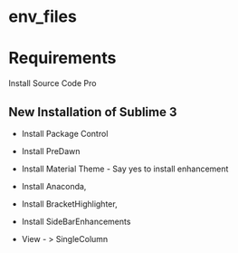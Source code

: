 # env_files

# Requirements
Install Source Code Pro
## New Installation of Sublime 3
- Install Package Control
- Install PreDawn
- Install Material Theme - Say yes to install enhancement
- Install Anaconda,
- Install BracketHighlighter,
- Install SideBarEnhancements

- View - > SingleColumn

